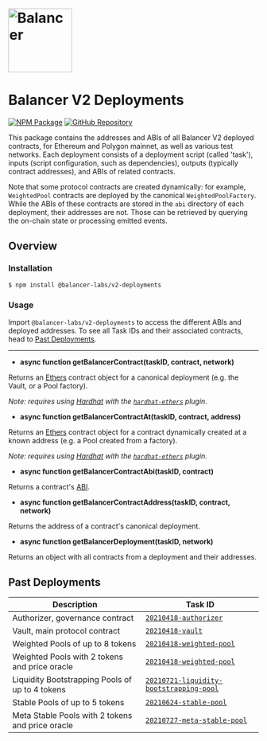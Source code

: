 # <img src="../../logo.svg" alt="Balancer" height="128px">

# Balancer V2 Deployments

[![NPM Package](https://img.shields.io/npm/v/@balancer-labs/v2-deployments.svg)](https://www.npmjs.org/package/@balancer-labs/v2-deployments)
[![GitHub Repository](https://img.shields.io/badge/github-master-lightgrey?logo=github)](https://github.com/balancer-labs/balancer-v2-monorepo/tree/master/pkg/deployments)

This package contains the addresses and ABIs of all Balancer V2 deployed contracts, for Ethereum and Polygon mainnet, as well as various test networks. Each deployment consists of a deployment script (called 'task'), inputs (script configuration, such as dependencies), outputs (typically contract addresses), and ABIs of related contracts.

Note that some protocol contracts are created dynamically: for example, `WeightedPool` contracts are deployed by the canonical `WeightedPoolFactory`. While the ABIs of these contracts are stored in the `abi` directory of each deployment, their addresses are not. Those can be retrieved by querying the on-chain state or processing emitted events.

## Overview

### Installation

```console
$ npm install @balancer-labs/v2-deployments
```

### Usage

Import `@balancer-labs/v2-deployments` to access the different ABIs and deployed addresses. To see all Task IDs and their associated contracts, head to [Past Deployments](#past-deployments).

---

- **async function getBalancerContract(taskID, contract, network)**

Returns an [Ethers](https://docs.ethers.io/v5/) contract object for a canonical deployment (e.g. the Vault, or a Pool factory).

_Note: requires using [Hardhat](https://hardhat.org/) with the [`hardhat-ethers`](https://hardhat.org/plugins/nomiclabs-hardhat-ethers.html) plugin._

- **async function getBalancerContractAt(taskID, contract, address)**

Returns an [Ethers](https://docs.ethers.io/v5/) contract object for a contract dynamically created at a known address (e.g. a Pool created from a factory).

_Note: requires using [Hardhat](https://hardhat.org/) with the [`hardhat-ethers`](https://hardhat.org/plugins/nomiclabs-hardhat-ethers.html) plugin._

- **async function getBalancerContractAbi(taskID, contract)**

Returns a contract's [ABI](https://docs.soliditylang.org/en/latest/abi-spec.html).

- **async function getBalancerContractAddress(taskID, contract, network)**

Returns the address of a contract's canonical deployment.

- **async function getBalancerDeployment(taskID, network)**

Returns an object with all contracts from a deployment and their addresses.

## Past Deployments

| Description                                      | Task ID                                                                                  |
| ------------------------------------------------ | ---------------------------------------------------------------------------------------- |
| Authorizer, governance contract                  | [`20210418-authorizer`](./tasks/20210418-authorizer)                                     |
| Vault, main protocol contract                    | [`20210418-vault`](./tasks/20210418-vault)                                               |
| Weighted Pools of up to 8 tokens                 | [`20210418-weighted-pool`](./tasks/20210418-weighted-pool)                               |
| Weighted Pools with 2 tokens and price oracle    | [`20210418-weighted-pool`](./tasks/20210418-weighted-pool)                               |
| Liquidity Bootstrapping Pools of up to 4 tokens  | [`20210721-liquidity-bootstrapping-pool`](./tasks/20210721-liquidity-bootstrapping-pool) |
| Stable Pools of up to 5 tokens                   | [`20210624-stable-pool`](./tasks/20210624-stable-pool)                                   |
| Meta Stable Pools with 2 tokens and price oracle | [`20210727-meta-stable-pool`](./tasks/20210727-meta-stable-pool)                         |
